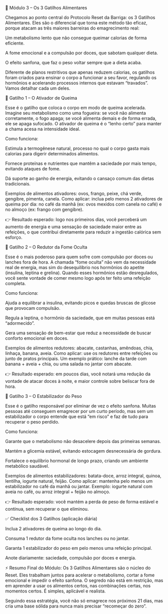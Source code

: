 📘 Módulo 3 – Os 3 Gatilhos Alimentares

Chegamos ao ponto central do Protocolo Reset da Barriga: os 3 Gatilhos Alimentares. Eles são o diferencial que torna este método tão eficaz, porque atacam as três maiores barreiras do emagrecimento real:

Um metabolismo lento que não consegue queimar calorias de forma eficiente.

A fome emocional e a compulsão por doces, que sabotam qualquer dieta.

O efeito sanfona, que faz o peso voltar sempre que a dieta acaba.

Diferente de planos restritivos que apenas reduzem calorias, os gatilhos foram criados para ensinar o corpo a funcionar a seu favor, regulando os hormônios e acelerando processos internos que estavam “travados”. Vamos detalhar cada um deles.

🔑 Gatilho 1 – O Ativador de Queima

Esse é o gatilho que coloca o corpo em modo de queima acelerada. Imagine seu metabolismo como uma fogueira: se você não alimenta corretamente, o fogo apaga; se você alimenta demais e de forma errada, ele se apaga sufocado. O ativador de queima é o “lenho certo” para manter a chama acesa na intensidade ideal.

Como funciona:

Estimula a termogênese natural, processo no qual o corpo gasta mais calorias para digerir determinados alimentos.

Fornece proteínas e nutrientes que mantêm a saciedade por mais tempo, evitando ataques de fome.

Dá suporte ao ganho de energia, evitando o cansaço comum das dietas tradicionais.

Exemplos de alimentos ativadores: ovos, frango, peixe, chá verde, gengibre, pimenta, canela.
Como aplicar: inclua pelo menos 2 ativadores de queima por dia: no café da manhã (ex: ovos mexidos com canela no café) e no almoço (ex: frango com gengibre).

👉 Resultado esperado: logo nos primeiros dias, você perceberá um aumento de energia e uma sensação de saciedade maior entre as refeições, o que contribui diretamente para reduzir a ingestão calórica sem esforço.

🔑 Gatilho 2 – O Redutor da Fome Oculta

Esse é o mais poderoso para quem sofre com compulsão por doces ou lanches fora de hora. A chamada “fome oculta” não vem da necessidade real de energia, mas sim do desequilíbrio nos hormônios do apetite (insulina, leptina e grelina). Quando esses hormônios estão desregulados, você sente vontade de comer mesmo logo após ter feito uma refeição completa.

Como funciona:

Ajuda a equilibrar a insulina, evitando picos e quedas bruscas de glicose que provocam compulsão.

Regula a leptina, o hormônio da saciedade, que em muitas pessoas está “adormecido”.

Gera uma sensação de bem-estar que reduz a necessidade de buscar conforto emocional em doces.

Exemplos de alimentos redutores: abacate, castanhas, amêndoas, chia, linhaça, banana, aveia.
Como aplicar: use os redutores entre refeições ou junto de pratos principais. Um exemplo prático: lanche da tarde com banana + aveia + chia, ou uma salada no jantar com abacate.

👉 Resultado esperado: em poucos dias, você notará uma redução da vontade de atacar doces à noite, e maior controle sobre beliscar fora de hora.

🔑 Gatilho 3 – O Estabilizador do Peso

Esse é o gatilho responsável por eliminar de vez o efeito sanfona. Muitas pessoas até conseguem emagrecer por um curto período, mas sem um estabilizador o corpo entende que está “em risco” e faz de tudo para recuperar o peso perdido.

Como funciona:

Garante que o metabolismo não desacelere depois das primeiras semanas.

Mantém a glicemia estável, evitando estocagem desnecessária de gordura.

Fortalece o equilíbrio hormonal de longo prazo, criando um ambiente metabólico saudável.

Exemplos de alimentos estabilizadores: batata-doce, arroz integral, quinoa, lentilha, iogurte natural, feijão.
Como aplicar: mantenha pelo menos um estabilizador no café da manhã ou jantar. Exemplo: iogurte natural com aveia no café, ou arroz integral + feijão no almoço.

👉 Resultado esperado: você mantém a perda de peso de forma estável e contínua, sem recuperar o que eliminou.

✅ Checklist dos 3 Gatilhos (aplicação diária)

Inclua 2 ativadores de queima ao longo do dia.

Consuma 1 redutor da fome oculta nos lanches ou no jantar.

Garanta 1 estabilizador do peso em pelo menos uma refeição principal.

Anote diariamente: saciedade, compulsão por doces e energia.

⚡ Resumo Final do Módulo:
Os 3 Gatilhos Alimentares são o núcleo do Reset. Eles trabalham juntos para acelerar o metabolismo, cortar a fome emocional e impedir o efeito sanfona. O segredo não está em restrição, mas em aprender a usar os alimentos certos, nas combinações certas, nos momentos certos. É simples, aplicável e realista.

Seguindo essa estratégia, você não só emagrece nos próximos 21 dias, mas cria uma base sólida para nunca mais precisar “recomeçar do zero”.